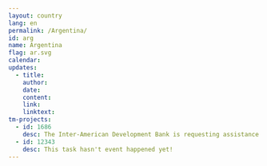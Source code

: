 ```yaml
---
layout: country
lang: en
permalink: /Argentina/
id: arg
name: Argentina
flag: ar.svg
calendar:
updates:
  - title:
    author:
    date:
    content:
    link:
    linktext:
tm-projects:
  - id: 1686
    desc: The Inter-American Development Bank is requesting assistance to build a better base map of the Pinazo neighborhood, in Buenos Aires, Argentina. The base map data will be used to help design urban infrastructure and housing interventions to reduce vulnerability to floods and improve living conditions.
  - id: 12343
    desc: This task hasn't event happened yet!
---
```

